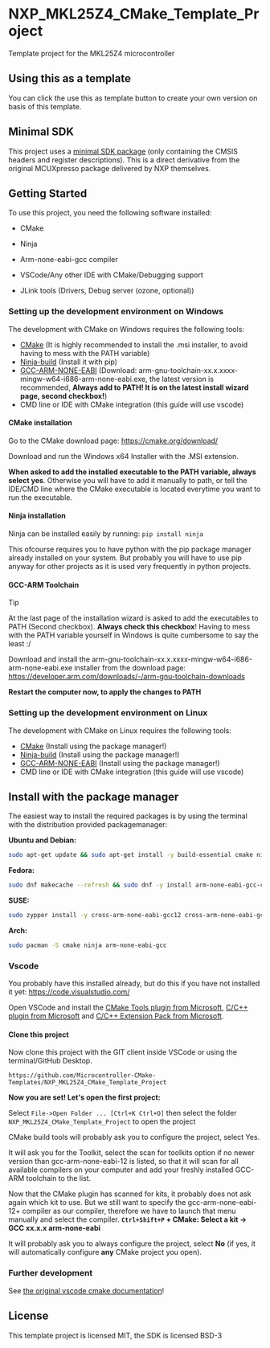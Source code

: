 # NXP_MKL25Z4_CMake_Template_Project
Template project for the MKL25Z4 microcontroller

## Using this as a template
You can click the use this as template button to create your own version on basis of this template.

## Minimal SDK
This project uses a [minimal SDK package](https://github.com/Microcontroller-CMake-Templates/NXP_MKL25Z_SDK) (only containing the CMSIS headers and register descriptions). This is a direct derivative from the original MCUXpresso package delivered by NXP themselves.

## Getting Started
To use this project, you need the following software installed:

- CMake

- Ninja

- Arm-none-eabi-gcc compiler

- VSCode/Any other IDE with CMake/Debugging support

- JLink tools (Drivers, Debug server (ozone, optional))


### Setting up the development environment on Windows
The development with CMake on Windows requires the following tools:
- [CMake](https://cmake.org/download/) (It is highly recommended to install the .msi installer, to avoid having to mess with the PATH variable)
- [Ninja-build](https://github.com/ninja-build/ninja/releases) (Install it with pip)
- [GCC-ARM-NONE-EABI](https://developer.arm.com/downloads/-/arm-gnu-toolchain-downloads) (Download: arm-gnu-toolchain-xx.x.xxxx-mingw-w64-i686-arm-none-eabi.exe, the latest version is recommended, **Always add to PATH! It is on the latest install wizard page, second checkbox!**)
- CMD line or IDE with CMake integration (this guide will use vscode)
#### CMake installation
Go to the CMake download page:
https://cmake.org/download/

Download and run the Windows x64 Installer with the .MSI extension.

**When asked to add the installed executable to the PATH variable, always select yes**.
Otherwise you will have to add it manually to path, or tell the IDE/CMD line where the CMake executable is located everytime you want to run the executable.

#### Ninja installation
Ninja can be installed easily by running: `pip install ninja`

This ofcourse requires you to have python with the pip package manager already installed on your system. But probably you will have to use pip anyway for other projects as it is used very frequently in python projects.

#### GCC-ARM Toolchain

> [!TIP]
>
> At the last page of the installation wizard is asked to add the executables to PATH (Second checkbox). **Always check this checkbox**! Having to mess with the PATH variable yourself in Windows is quite cumbersome to say the least :/ 

Download and install the arm-gnu-toolchain-xx.x.xxxx-mingw-w64-i686-arm-none-eabi.exe installer from the download page: https://developer.arm.com/downloads/-/arm-gnu-toolchain-downloads

**Restart the computer now, to apply the changes to PATH**


### Setting up the development environment on Linux
 The development with CMake on Linux requires the following tools:
- [CMake](https://cmake.org/download/) (Install using the package manager!)
- [Ninja-build](https://github.com/ninja-build/ninja/releases) (Install using the package manager!)
- [GCC-ARM-NONE-EABI](https://developer.arm.com/downloads/-/arm-gnu-toolchain-downloads) (Install using the package manager!)
- CMD line or IDE with CMake integration (this guide will use vscode)

## Install with the package manager

The easiest way to install the required packages is by using the terminal with the distribution provided packagemanager:

**Ubuntu and Debian:**
```bash
sudo apt-get update && sudo apt-get install -y build-essential cmake ninja-build gcc-arm-none-eabi
```

**Fedora:**
```bash
sudo dnf makecache --refresh && sudo dnf -y install arm-none-eabi-gcc-cs cmake ninja-build
```

**SUSE:**
```bash
sudo zypper install -y cross-arm-none-eabi-gcc12 cross-arm-none-eabi-gcc12-lib cmake ninja-build
```

**Arch:**
```bash
sudo pacman -S cmake ninja arm-none-eabi-gcc
```

### Vscode

You probably have this installed already, but do this if you have not installed it yet: https://code.visualstudio.com/

Open VSCode and install the [CMake Tools plugin from Microsoft](https://marketplace.visualstudio.com/items?itemName=ms-vscode.cmake-tools), [C/C++ plugin from Microsoft](https://marketplace.visualstudio.com/items?itemName=ms-vscode.cpptools) and [C/C++ Extension Pack from Microsoft](https://marketplace.visualstudio.com/items?itemName=ms-vscode.cpptools-extension-pack). 



#### Clone this project

Now clone this project with the GIT client inside VSCode or using the terminal/GitHub Desktop.

```
https://github.com/Microcontroller-CMake-Templates/NXP_MKL25Z4_CMake_Template_Project

```

**Now you are set! Let's open the first project:**

Select `File->Open Folder ... [Ctrl+K Ctrl+O]` then select the folder `NXP_MKL25Z4_CMake_Template_Project` to open the project

CMake build tools will probably ask you to configure the project, select Yes. 

It will ask you for the Toolkit, select the scan for toolkits option if no newer version than gcc-arm-none-eabi-12 is listed, so that it will scan for all available compilers on your computer and add your freshly installed GCC-ARM toolchain to the list.

Now that the CMake plugin has scanned for kits, it probably does not ask again which kit to use. But we still want to specify the gcc-arm-none-eabi-12+ compiler as our compiler, therefore we have to launch that menu manually and select the compiler. **`Ctrl+Shift+P` + CMake: Select a kit -> GCC xx.x.x arm-none-eabi**

It will probably ask you to always configure the project, select **No** (if yes, it will automatically configure **any** CMake project you open).


### Further development

See [the original vscode cmake documentation](https://code.visualstudio.com/docs/cpp/cmake-linux)!


## License

This template project is licensed MIT, the SDK is licensed BSD-3